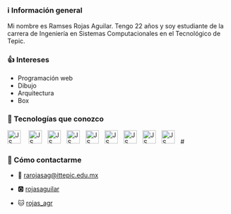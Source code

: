 
### ℹ️ Información general

Mi nombre es Ramses Rojas Aguilar. Tengo 22 años y soy estudiante de la carrera de Ingeniería en Sistemas Computacionales en el Tecnológico de Tepic.

### 👍 Intereses

- Programación web
- Dibujo
- Arquitectura 
- Box


### 🧰 Tecnologías que conozco

<img align= "left" alt = "JS" width = "30px" style="padding-right:15px;" src="https://cdn.jsdelivr.net/gh/devicons/devicon@latest/icons/javascript/javascript-original.svg" />

<img align= "left" alt = "JS" width = "30px" style="padding-right:10px;" src="https://cdn.jsdelivr.net/gh/devicons/devicon@latest/icons/react/react-original.svg" />
      
<img align= "left" alt = "JS" width = "30px" style="padding-right:10px;" src="https://cdn.jsdelivr.net/gh/devicons/devicon@latest/icons/express/express-original.svg" />
      
<img align= "left" alt = "JS" width = "30px" style="padding-right:10px;" src="https://cdn.jsdelivr.net/gh/devicons/devicon@latest/icons/nextjs/nextjs-original-wordmark.svg" />
      
<img  align= "left" alt = "JS" width = "30px" style="padding-right:10px;"   src="https://cdn.jsdelivr.net/gh/devicons/devicon@latest/icons/mongodb/mongodb-original.svg" />
      
<img  align= "left" alt = "JS" width = "30px" style="padding-right:10px;" 
src="https://cdn.jsdelivr.net/gh/devicons/devicon@latest/icons/tailwindcss/tailwindcss-original.svg" />

<img align= "left" alt = "JS" width = "30px" style="padding-right:10px;" src="https://cdn.jsdelivr.net/gh/devicons/devicon@latest/icons/git/git-original.svg" />
          
          
      
<img align= "left" alt = "JS" width = "30px" style="padding-right:10px;"  src="https://cdn.jsdelivr.net/gh/devicons/devicon@latest/icons/typescript/typescript-original.svg" />


<img align= "left" alt = "JS" width = "30px" style="padding-right:10px;" src="https://cdn.jsdelivr.net/gh/devicons/devicon@latest/icons/linux/linux-original.svg" />
<br>          
# 

### 🧰 Cómo contactarme

- 📨 rarojasag@ittepic.edu.mx

- 🅾 [rojasaguilar](https://github.com/rojasaguilar)

- 🐱 [rojas_agr](https://www.instagram.com/rojas_agr?igsh=bmN0MTM0ajdpa280&utm_source=qr)


